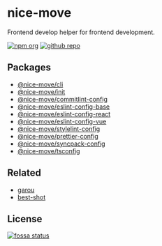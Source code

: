 # nice-move

Frontend develop helper for frontend development.

[![npm org][npm-badge]][npm-link]
[![github repo][github-badge]][github-link]

## Packages

- [@nice-move/cli](./packages/cli/)
- [@nice-move/init](./packages/init/)
- [@nice-move/commitlint-config](./packages/commitlint-config/)
- [@nice-move/eslint-config-base](./packages/eslint-config-base/)
- [@nice-move/eslint-config-react](./packages/eslint-config-react/)
- [@nice-move/eslint-config-vue](./packages/eslint-config-vue/)
- [@nice-move/stylelint-config](./packages/stylelint-config/)
- [@nice-move/prettier-config](./packages/prettier-config/)
- [@nice-move/syncpack-config](./packages/syncpack-config/)
- [@nice-move/tsconfig](./packages/tsconfig/)

## Related

- [garou](https://github.com/nice-move/garou)
- [best-shot](https://github.com/best-shot/best-shot)

## License

[![fossa status][fossa-badge]][fossa-link]

[npm-badge]: https://img.shields.io/badge/npm-nice--move-blue.svg?logo=npm&style=flat-square
[npm-link]: https://www.npmjs.com/org/nice-move
[github-badge]: https://img.shields.io/github/license/nice-move/nice-move.svg?logo=github&style=flat-square
[github-link]: https://github.com/nice-move/nice-move
[fossa-badge]: https://app.fossa.com/api/projects/git%2Bgithub.com%2Fairkro%2Fnice-move.svg?type=large
[fossa-link]: https://app.fossa.com/projects/git%2Bgithub.com%2Fairkro%2Fnice-move?ref=badge_large
